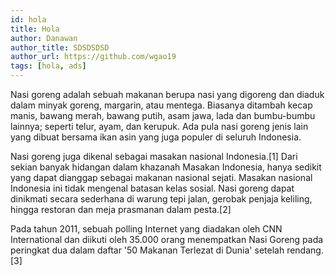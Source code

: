 ```yaml
---
id: hola
title: Hola
author: Danawan
author_title: SDSDSDSD
author_url: https://github.com/wgao19
tags: [hola, ads]
---
```


Nasi goreng adalah sebuah makanan berupa nasi yang digoreng dan diaduk dalam minyak goreng, margarin, atau mentega. Biasanya ditambah kecap manis, bawang merah, bawang putih, asam jawa, lada dan bumbu-bumbu lainnya; seperti telur, ayam, dan kerupuk. Ada pula nasi goreng jenis lain yang dibuat bersama ikan asin yang juga populer di seluruh Indonesia.

Nasi goreng juga dikenal sebagai masakan nasional Indonesia.[1] Dari sekian banyak hidangan dalam khazanah Masakan Indonesia, hanya sedikit yang dapat dianggap sebagai makanan nasional sejati. Masakan nasional Indonesia ini tidak mengenal batasan kelas sosial. Nasi goreng dapat dinikmati secara sederhana di warung tepi jalan, gerobak penjaja keliling, hingga restoran dan meja prasmanan dalam pesta.[2]

Pada tahun 2011, sebuah polling Internet yang diadakan oleh CNN International dan diikuti oleh 35.000 orang menempatkan Nasi Goreng pada peringkat dua dalam daftar '50 Makanan Terlezat di Dunia' setelah rendang.[3]
